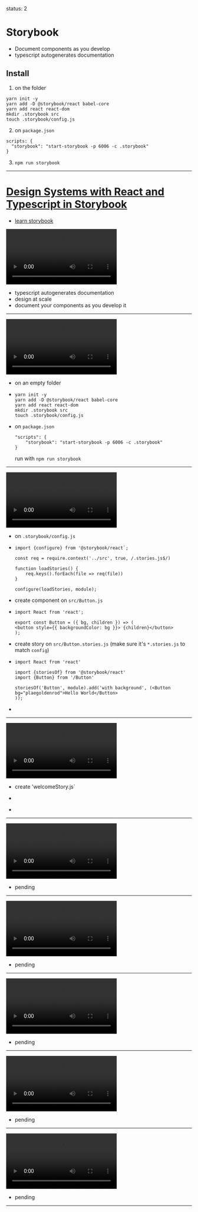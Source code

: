 status: 2

# Storybook

- Document components as you develop
- typescript autogenerates documentation

## Install

1. on the folder

```
yarn init -y
yarn add -D @storybook/react babel-core
yarn add react react-dom
mkdir .storybook src
touch .storybook/config.js
```

2. on `package.json`

```
scripts: {
  "storybook": "start-storybook -p 6006 -c .storybook"
}
```

3. `npm run storybook`

---

# [Design Systems with React and Typescript in Storybook](https://egghead.io/courses/design-systems-with-react-and-typescript-in-storybook)

- [learn storybook](https://www.learnstorybook.com/react/en/get-started/)

<video src="01.mp4"></video>
- typescript autogenerates documentation
- design at scale
- document your components as you develop it
----
<video src="02.mp4"></video>
- on an empty folder

- ```
  yarn init -y
  yarn add -D @storybook/react babel-core
  yarn add react react-dom
  mkdir .storybook src
  touch .storybook/config.js
  ```

- on `package.json`

  ```
  "scripts": {
      "storybook": "start-storybook -p 6006 -c .storybook"
  }
  ```

  run with `npm run storybook`
----
<video src="03.mp4"></video>
- on `.storybook/config.js`

- ```react
  import {configure} from '@storybook/react`;
  
  const req = require.context('../src', true, /.stories.js$/)
  
  function loadStories() {
      req.keys().forEach(file => req(file))
  }
  
  configure(loadStories, module);
  
  ```

- create component on `src/Button.js`

- ```react
  import React from 'react';
  
  export const Button = ({ bg, children }) => (
  <button style={{ backgroundColor: bg }}> {children}</button>
  );
  ```

- create story on `src/Button.stories.js` (make sure it's `*.stories.js` to match `config`)

- ```react
  import React from 'react'
  
  import {storiesOf} from '@storybook/react'
  import {Button} from '/Button'
  
  storiesOf('Button', module).add('with background', (<Button bg="plaegoldenrod">Hello World</Button>
  ));
  ```

- 
----
<video src="04.mp4"></video>
- create 'welcomeStory.js`

- ```react
  
  ```

- 
----
<video src="05.mp4"></video>
- pending
----
<video src="06.mp4"></video>
- pending
----
<video src="07.mp4"></video>
- pending
----
<video src="08.mp4"></video>
- pending
----
<video src="09.mp4"></video>
- pending
---